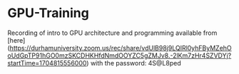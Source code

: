 # GPU-Training

Recording of intro to GPU architecture and programming available from [here]
(https://durhamuniversity.zoom.us/rec/share/vdUlB98j9LQIRl0yhFByMZehOoUdGpTP91hGO0mzSKCDHKHfdNmdOOYZC5gZMJv8.-2lKm7zHr4SZVDYj?startTime=1704815556000) with the password: 4S@L8ped
